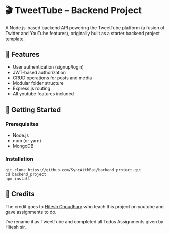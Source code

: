 # 🎬 TweetTube – Backend Project

A Node.js-based backend API powering the TweetTube platform (a fusion of Twitter and YouTube features), originally built as a starter backend project template.

## 🔧 Features

- User authentication (signup/login)  
- JWT-based authorization  
- CRUD operations for posts and media  
- Modular folder structure  
- Express.js routing
- All youtube features included

## 🚀 Getting Started

### Prerequisites

- Node.js  
- npm (or yarn)  
- MongoDB  

### Installation

```
git clone https://github.com/SyncWithRaj/backend_project.git
cd backend_project
npm install
```

## 📌 Credits
The credit goes to [Hitesh Choudhary](https://github.com/hiteshchoudhary) who teach this project on youtube and gave assignments to do.  

I’ve rename it as TweetTube and completed all Todos Assignments given by Hitesh sir.

